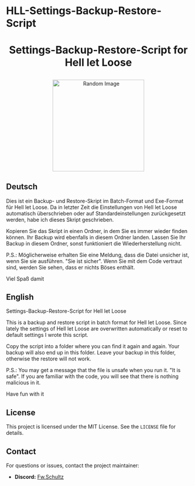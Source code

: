 # HLL-Settings-Backup-Restore-Script

<h1 align="center" style="font-weight: bold;">Settings-Backup-Restore-Script for Hell let Loose</h1>

<p align="center"></p>

<h2 id="layout"></h2>

<p align="center">
<img src="[https://i.imgur.com/8XmDwWF.png](https://avatars.githubusercontent.com/u/66743742?v=4)" alt="Random Image" width="250px">
</p>

## Deutsch
Dies ist ein Backup- und Restore-Skript im Batch-Format und Exe-Format für Hell let Loose. 
Da in letzter Zeit die Einstellungen von Hell let Loose automatisch überschrieben oder auf Standardeinstellungen zurückgesetzt werden, habe ich dieses Skript geschrieben.

Kopieren Sie das Skript in einen Ordner, in dem Sie es immer wieder finden können. 
Ihr Backup wird ebenfalls in diesem Ordner landen. Lassen Sie Ihr Backup in diesem Ordner, sonst funktioniert die Wiederherstellung nicht.

P.S.: Möglicherweise erhalten Sie eine Meldung, dass die Datei unsicher ist, wenn Sie sie ausführen. "Sie ist sicher".
Wenn Sie mit dem Code vertraut sind, werden Sie sehen, dass er nichts Böses enthält.

Viel Spaß damit 

## English
Settings-Backup-Restore-Script for Hell let Loose

This is a backup and restore script in batch format for Hell let Loose. 
Since lately the settings of Hell let Loose are overwritten automatically or reset to default settings I wrote this script.

Copy the script into a folder where you can find it again and again. 
Your backup will also end up in this folder. Leave your backup in this folder, otherwise the restore will not work.

P.S.: You may get a message that the file is unsafe when you run it. "It is safe".
If you are familiar with the code, you will see that there is nothing malicious in it.

Have fun with it

## License

This project is licensed under the MIT License. See the `LICENSE` file for details.

## Contact

For questions or issues, contact the project maintainer:

- **Discord:** [Fw.Schultz](https://discord.gg/tKhMCr2ZYZ)
